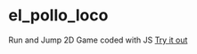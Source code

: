 # el_pollo_loco
Run and Jump 2D Game coded with JS 
<a href="https://navjot-singh.developerakademie.net/el_pollo_loco/index.html">Try it out</a>
